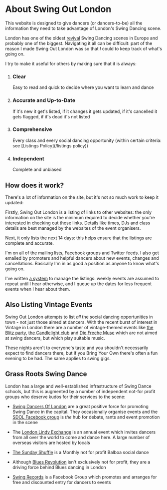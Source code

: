 About Swing Out London
======================
This website is designed to give dancers (or dancers-to-be) all the information they need to take advantage of London's Swing Dancing scene.

London has one of the oldest [revival](http://en.wikipedia.org/wiki/Lindy_hop#Revival_.281980s_and_1990s.29) Swing Dancing scenes in Europe and probably one of the biggest. Navigating it all can be difficult: part of the reason I made Swing Out London was so that _I_ could to keep track of what's going on.

I try to make it useful for others by making sure that it is always:

1.  
    ### Clear

    Easy to read and quick to decide where you want to learn and dance
    
2.  
    ### Accurate and Up-to-Date
    
    If it's new it get's listed, if it changes it gets updated, if it's cancelled it gets flagged, if it's dead it's not listed
    
3.  
    ### Comprehensive

    Every class and every social dancing opportunity (within certain criteria: see [Listings Policy](/listings policy))  
    
5.  
    ### Independent
    
    Complete and unbiased   
    
    
How does it work?
-----------------
There's a lot of information on the site, but it's not so much work to keep it updated:

Firstly, Swing Out London is a listing of links to other websites: the only information on the site is the minimum required to decide whether you're interested in checking out those links. Details like times, DJs and class details are best managed by the websites of the event organisers.

Next, it only lists the next 14 days: this helps ensure that the listings are complete and accurate.

I'm on all of the mailing lists, Facebook groups and Twitter feeds. I also get emailed by promoters and helpful dancers about new events, changes and cancellations. Basically I'm in as good a position as anyone to know what's going on.

I've written [a system](#colophon) to manage the listings: weekly events are assumed to repeat until I hear otherwise, and I queue up the dates for less frequent events when I hear about them.


Also Listing Vintage Events
---------------------------

Swing Out London attempts to list _all_ the social dancing opportunities in town - not just those aimed at dancers.
With the recent burst of interest in Vintage in London there are a number of vintage-themed events like
[the Blitz party](http://www.theblitzparty.com"),
[the Candlelight club](www.thecandlelightclub.com/) and
[Die Freche Muse](http://www.diefrechemuse.co.uk/)
which are not aimed at swing dancers, but which play suitable music.

These nights aren't to everyone's taste and you shouldn't necessarily expect to find dancers there, 
but if you Bring Your Own there's often a fun evening to be had.
The same applies to swing gigs.


Grass Roots Swing Dance
-----------------------
London has a large and well-established infrastructure of Swing Dance schools, but this is augmented by a number of independent not-for profit groups who deserve kudos for their services to the scene:

*   [Swing Dancers Of London](http://www.swingdancersoflondon.org/) are a great positive force for promoting 
    Swing Dance in the capital. They occasionally organise events and the 
    [SDOL Facebook group](https://www.facebook.com/groups/2244903317/) is _the_ hub for debate,
    rants and event promotion in the scene
    
*   The [London Lindy Exchange](http://londonlindyexchange.com/) is an annual event which invites dancers from 
    all over the world to come and dance here. A large number of overseas visitors are hosted by locals
    
*   [The Sunday Shuffle](https://www.facebook.com/pages/The-Sunday-Shuffle/135544203177994) is a Monthly not 
    for profit Balboa social dance
    
*   Although [Blues Revolution](http://www.bluesrevolution.co.uk/) isn't exclusively not for profit, they are 
    a driving force behind Blues dancing in London
    
*   [Swing Records](https://www.facebook.com/groups/201362529904972/) is a Facebook Group which promotes and 
    arranges for free and discounted entry for dancers to events